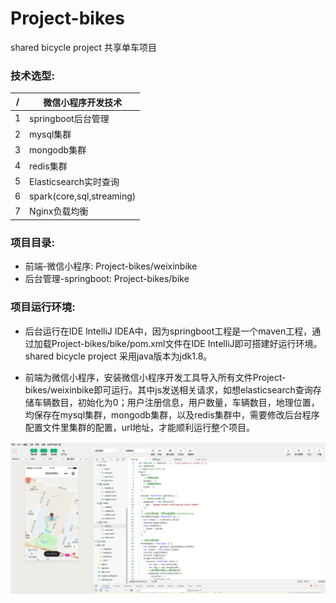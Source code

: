 # Project-bikes


shared bicycle project 
共享单车项目

### 技术选型:

|/|微信小程序开发技术|
|----|----|
|1|springboot后台管理|
|2|mysql集群|
|3|mongodb集群|
|4|redis集群|
|5|Elasticsearch实时查询|
|6|spark(core,sql,streaming)|
|7|Nginx负载均衡|

### 项目目录:
* 前端-微信小程序: Project-bikes/weixinbike  
* 后台管理-springboot: Project-bikes/bike 

### 项目运行环境:
* 后台运行在IDE IntelliJ IDEA中，因为springboot工程是一个maven工程，通过加载Project-bikes/bike/pom.xml文件在IDE IntelliJ即可搭建好运行环境。shared bicycle project 采用java版本为jdk1.8。

* 前端为微信小程序，安装微信小程序开发工具导入所有文件Project-bikes/weixinbike即可运行。其中js发送相关请求，如想elasticsearch查询存储车辆数目，初始化为0；用户注册信息，用户数量，车辆数目，地理位置，均保存在mysql集群，mongodb集群，以及redis集群中，需要修改后台程序配置文件里集群的配置，url地址，才能顺利运行整个项目。  


![wexinbike](images/捕获.PNG "bikes")
